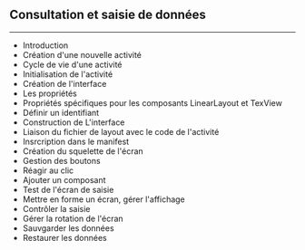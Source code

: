 ## Consultation et saisie de données
---
- Introduction
- Création d'une nouvelle activité
- Cycle de vie d'une activité
- Initialisation de l'activité
- Création de l'interface
- Les propriétés
- Propriétés spécifiques pour les composants LinearLayout et TexView
- Définir un identifiant
- Construction de L'interface
- Liaison du fichier de layout avec le code de l'activité
- Insrcription dans le manifest
- Création du squelette de l'écran
- Gestion des boutons
- Réagir au clic
- Ajouter un composant
- Test de l'écran de saisie
- Mettre en forme un écran, gérer l'affichage
- Contrôler la saisie
- Gérer la rotation de l'écran
- Sauvgarder les données
- Restaurer les données